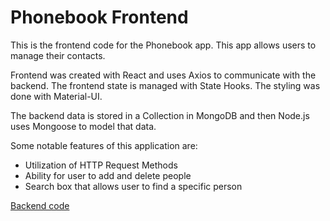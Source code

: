 # Phonebook Frontend

This is the frontend code for the Phonebook app. This app allows users to manage their contacts.

Frontend was created with React and uses Axios to communicate with the backend. The frontend state is managed with State Hooks. The styling was done with Material-UI.

The backend data is stored in a Collection in MongoDB and then Node.js uses Mongoose to model that data.

Some notable features of this application are:
  *  Utilization of HTTP Request Methods
  *  Ability for user to add and delete people
  *  Search box that allows user to find a specific person
     
[Backend code](https://github.com/djl218/Phonebook-Backend)
